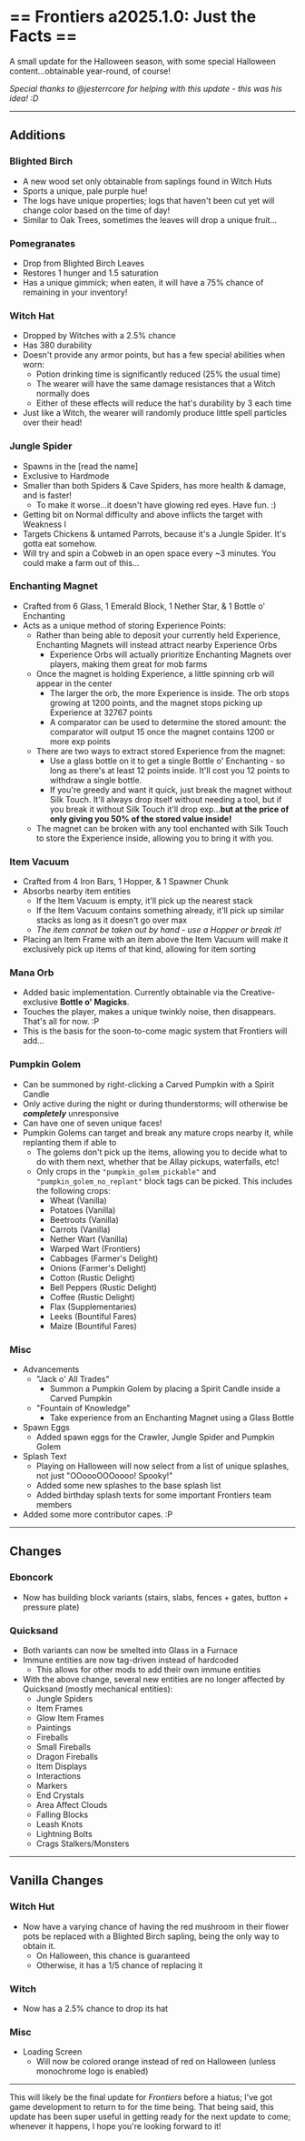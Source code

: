 # == Frontiers a2025.1.0: Just the Facts ==
A small update for the Halloween season, with some special Halloween content...obtainable year-round, of course!

_Special thanks to @jesterrcore for helping with this update - this was his idea! :D_

--------------------------
## Additions
### Blighted Birch
- A new wood set only obtainable from saplings found in Witch Huts
- Sports a unique, pale purple hue!
- The logs have unique properties; logs that haven't been cut yet will change color based on the time of day!
- Similar to Oak Trees, sometimes the leaves will drop a unique fruit...
### Pomegranates
- Drop from Blighted Birch Leaves
- Restores 1 hunger and 1.5 saturation
- Has a unique gimmick; when eaten, it will have a 75% chance of remaining in your inventory!
### Witch Hat
- Dropped by Witches with a 2.5% chance
- Has 380 durability
- Doesn't provide any armor points, but has a few special abilities when worn:
  - Potion drinking time is significantly reduced (25% the usual time)
  - The wearer will have the same damage resistances that a Witch normally does
  - Either of these effects will reduce the hat's durability by 3 each time
- Just like a Witch, the wearer will randomly produce little spell particles over their head!
### Jungle Spider
- Spawns in the [read the name]
- Exclusive to Hardmode
- Smaller than both Spiders & Cave Spiders, has more health & damage, and is faster!
  - To make it worse...it doesn't have glowing red eyes. Have fun. :)
- Getting bit on Normal difficulty and above inflicts the target with Weakness I
- Targets Chickens & untamed Parrots, because it's a Jungle Spider. It's gotta eat somehow.
- Will try and spin a Cobweb in an open space every ~3 minutes. You could make a farm out of this...
### Enchanting Magnet
- Crafted from 6 Glass, 1 Emerald Block, 1 Nether Star, & 1 Bottle o' Enchanting
- Acts as a unique method of storing Experience Points:
  - Rather than being able to deposit your currently held Experience, Enchanting Magnets will instead attract nearby Experience Orbs
    - Experience Orbs will actually prioritize Enchanting Magnets over players, making them great for mob farms
  - Once the magnet is holding Experience, a little spinning orb will appear in the center
    - The larger the orb, the more Experience is inside. The orb stops growing at 1200 points, and the magnet stops picking up Experience at 32767 points
    - A comparator can be used to determine the stored amount: the comparator will output 15 once the magnet contains 1200 or more exp points
  - There are two ways to extract stored Experience from the magnet:
    - Use a glass bottle on it to get a single Bottle o' Enchanting - so long as there's at least 12 points inside. It'll cost you 12 points to withdraw a single bottle.
    - If you're greedy and want it quick, just break the magnet without Silk Touch. It'll always drop itself without needing a tool, but if you break it without Silk Touch it'll drop exp...**but at the price of only giving you 50% of the stored value inside!**
  - The magnet can be broken with any tool enchanted with Silk Touch to store the Experience inside, allowing you to bring it with you.
### Item Vacuum
- Crafted from 4 Iron Bars, 1 Hopper, & 1 Spawner Chunk
- Absorbs nearby item entities
  - If the Item Vacuum is empty, it'll pick up the nearest stack
  - If the Item Vacuum contains something already, it'll pick up similar stacks as long as it doesn't go over max
  - _The item cannot be taken out by hand - use a Hopper or break it!_
- Placing an Item Frame with an item above the Item Vacuum will make it exclusively pick up items of that kind, allowing for item sorting 
### Mana Orb
- Added basic implementation. Currently obtainable via the Creative-exclusive **Bottle o' Magicks**.
- Touches the player, makes a unique twinkly noise, then disappears. That's all for now. :P
- This is the basis for the soon-to-come magic system that Frontiers will add...
### Pumpkin Golem
- Can be summoned by right-clicking a Carved Pumpkin with a Spirit Candle
- Only active during the night or during thunderstorms; will otherwise be ***completely*** unresponsive
- Can have one of seven unique faces!
- Pumpkin Golems can target and break any mature crops nearby it, while replanting them if able to
  - The golems don't pick up the items, allowing you to decide what to do with them next, whether that be Allay pickups, waterfalls, etc!
  - Only crops in the `"pumpkin_golem_pickable"` and `"pumpkin_golem_no_replant"` block tags can be picked. This includes the following crops:
    - Wheat (Vanilla)
    - Potatoes (Vanilla)
    - Beetroots (Vanilla)
    - Carrots (Vanilla)
    - Nether Wart (Vanilla)
    - Warped Wart (Frontiers)
    - Cabbages (Farmer's Delight)
    - Onions (Farmer's Delight)
    - Cotton (Rustic Delight)
    - Bell Peppers (Rustic Delight)
    - Coffee (Rustic Delight)
    - Flax (Supplementaries)
    - Leeks (Bountiful Fares)
    - Maize (Bountiful Fares)
### Misc
- Advancements
  - "Jack o' All Trades"
    - Summon a Pumpkin Golem by placing a Spirit Candle inside a Carved Pumpkin
  - "Fountain of Knowledge"
    - Take experience from an Enchanting Magnet using a Glass Bottle
- Spawn Eggs
  - Added spawn eggs for the Crawler, Jungle Spider and Pumpkin Golem 
- Splash Text
  - Playing on Halloween will now select from a list of unique splashes, not just "OOoooOOOoooo! Spooky!"
  - Added some new splashes to the base splash list
  - Added birthday splash texts for some important Frontiers team members
- Added some more contributor capes. :P 

--------------------------
## Changes
### Eboncork
- Now has building block variants (stairs, slabs, fences + gates, button + pressure plate)
### Quicksand
- Both variants can now be smelted into Glass in a Furnace
- Immune entities are now tag-driven instead of hardcoded
  - This allows for other mods to add their own immune entities
- With the above change, several new entities are no longer affected by Quicksand (mostly mechanical entities):
  - Jungle Spiders
  - Item Frames
  - Glow Item Frames
  - Paintings
  - Fireballs
  - Small Fireballs
  - Dragon Fireballs
  - Item Displays
  - Interactions
  - Markers
  - End Crystals
  - Area Affect Clouds
  - Falling Blocks
  - Leash Knots
  - Lightning Bolts
  - Crags Stalkers/Monsters

--------------------------
## Vanilla Changes
### Witch Hut
- Now have a varying chance of having the red mushroom in their flower pots be replaced with a Blighted Birch sapling, being the only way to obtain it.
  - On Halloween, this chance is guaranteed
  - Otherwise, it has a 1/5 chance of replacing it
### Witch
- Now has a 2.5% chance to drop its hat
### Misc
- Loading Screen
  - Will now be colored orange instead of red on Halloween (unless monochrome logo is enabled)

--------------------------
This will likely be the final update for _Frontiers_ before a hiatus; I've got game development to return to for the time being. That being said, this update has been super useful in getting ready for the next update to come; whenever it happens, I hope you're looking forward to it!